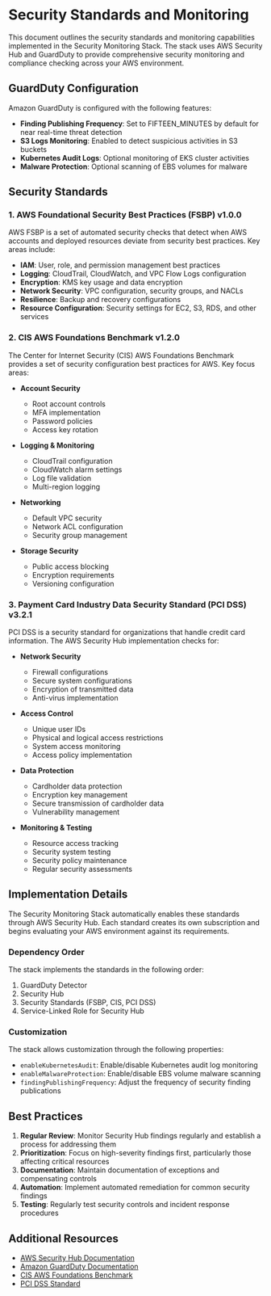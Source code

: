 # Security Standards and Monitoring

This document outlines the security standards and monitoring capabilities implemented in the Security Monitoring Stack. The stack uses AWS Security Hub and GuardDuty to provide comprehensive security monitoring and compliance checking across your AWS environment.

## GuardDuty Configuration

Amazon GuardDuty is configured with the following features:

- **Finding Publishing Frequency**: Set to FIFTEEN_MINUTES by default for near real-time threat detection
- **S3 Logs Monitoring**: Enabled to detect suspicious activities in S3 buckets
- **Kubernetes Audit Logs**: Optional monitoring of EKS cluster activities
- **Malware Protection**: Optional scanning of EBS volumes for malware

## Security Standards

### 1. AWS Foundational Security Best Practices (FSBP) v1.0.0

AWS FSBP is a set of automated security checks that detect when AWS accounts and deployed resources deviate from security best practices. Key areas include:

- **IAM**: User, role, and permission management best practices
- **Logging**: CloudTrail, CloudWatch, and VPC Flow Logs configuration
- **Encryption**: KMS key usage and data encryption
- **Network Security**: VPC configuration, security groups, and NACLs
- **Resilience**: Backup and recovery configurations
- **Resource Configuration**: Security settings for EC2, S3, RDS, and other services

### 2. CIS AWS Foundations Benchmark v1.2.0

The Center for Internet Security (CIS) AWS Foundations Benchmark provides a set of security configuration best practices for AWS. Key focus areas:

- **Account Security**
  - Root account controls
  - MFA implementation
  - Password policies
  - Access key rotation

- **Logging & Monitoring**
  - CloudTrail configuration
  - CloudWatch alarm settings
  - Log file validation
  - Multi-region logging

- **Networking**
  - Default VPC security
  - Network ACL configuration
  - Security group management

- **Storage Security**
  - Public access blocking
  - Encryption requirements
  - Versioning configuration

### 3. Payment Card Industry Data Security Standard (PCI DSS) v3.2.1

PCI DSS is a security standard for organizations that handle credit card information. The AWS Security Hub implementation checks for:

- **Network Security**
  - Firewall configurations
  - Secure system configurations
  - Encryption of transmitted data
  - Anti-virus implementation

- **Access Control**
  - Unique user IDs
  - Physical and logical access restrictions
  - System access monitoring
  - Access policy implementation

- **Data Protection**
  - Cardholder data protection
  - Encryption key management
  - Secure transmission of cardholder data
  - Vulnerability management

- **Monitoring & Testing**
  - Resource access tracking
  - Security system testing
  - Security policy maintenance
  - Regular security assessments

## Implementation Details

The Security Monitoring Stack automatically enables these standards through AWS Security Hub. Each standard creates its own subscription and begins evaluating your AWS environment against its requirements.

### Dependency Order

The stack implements the standards in the following order:
1. GuardDuty Detector
2. Security Hub
3. Security Standards (FSBP, CIS, PCI DSS)
4. Service-Linked Role for Security Hub

### Customization

The stack allows customization through the following properties:
- `enableKubernetesAudit`: Enable/disable Kubernetes audit log monitoring
- `enableMalwareProtection`: Enable/disable EBS volume malware scanning
- `findingPublishingFrequency`: Adjust the frequency of security finding publications

## Best Practices

1. **Regular Review**: Monitor Security Hub findings regularly and establish a process for addressing them
2. **Prioritization**: Focus on high-severity findings first, particularly those affecting critical resources
3. **Documentation**: Maintain documentation of exceptions and compensating controls
4. **Automation**: Implement automated remediation for common security findings
5. **Testing**: Regularly test security controls and incident response procedures

## Additional Resources

- [AWS Security Hub Documentation](https://docs.aws.amazon.com/securityhub/latest/userguide/what-is-securityhub.html)
- [Amazon GuardDuty Documentation](https://docs.aws.amazon.com/guardduty/latest/ug/what-is-guardduty.html)
- [CIS AWS Foundations Benchmark](https://www.cisecurity.org/benchmark/amazon_web_services)
- [PCI DSS Standard](https://www.pcisecuritystandards.org/) 